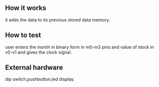 <!---

This file is used to generate your project datasheet. Please fill in the information below and delete any unused
sections.

You can also include images in this folder and reference them in the markdown. Each image must be less than
512 kb in size, and the combined size of all images must be less than 1 MB.
-->

## How it works

it adds the data to its previous stored data memory.

## How to test

user enters the month in binary form in m0-m3 pins and value of stock in v0-v1 and gives the clock signal.

## External hardware

dip switch,pushbutton,led display.
